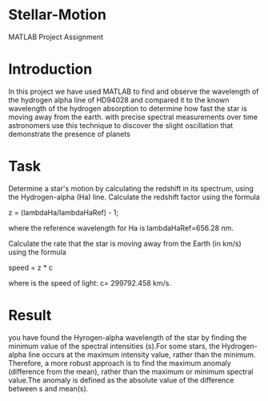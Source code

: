 # Stellar-Motion
MATLAB Project Assignment 

# Introduction 
In this project we have used MATLAB to find and observe the wavelength of the hydrogen alpha line of HD94028 and compared it to the known wavelength of the hydrogen absorption to determine how fast the star is moving away from the earth. with precise spectral measurements over time astronomers use this technique to discover the slight oscillation that demonstrate the  presence of planets

# Task
Determine a star's motion by calculating the redshift in its spectrum, using the Hydrogen-alpha (Ha) line.
Calculate the redshift factor using the formula

z = (lambdaHa/lambdaHaRef) - 1;

where the reference wavelength for Ha is lambdaHaRef=656.28 nm.

Calculate the rate that the star is moving away from the Earth (in km/s) using the formula

speed = z * c 

where  is the speed of light: c= 299792.458 km/s.

# Result
you have found the Hyrogen-alpha wavelength of the star by finding the minimum value of the spectral intensities (s).For some stars, the Hydrogen-alpha line occurs at the maximum intensity value, rather than the minimum. Therefore, a more robust approach is to find the maximum anomaly (difference from the mean), rather than the maximum or minimum spectral value.The anomaly is defined as the absolute value of the difference between s and mean(s).

